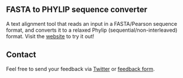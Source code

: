 ﻿FASTA to PHYLIP sequence converter
-----------------
A text alignment tool that reads an input in a FASTA/Pearson sequence format, and converts it to a relaxed Phylip (sequential/non-interleaved) format. Visit the <a target="_blank" href="http://aligner.azurewebsites.net/">website</a> to try it out!

Contact
-----------------
Feel free to send your feedback via <a target="_blank" href="http://www.twitter.com/NazeefaFatima">Twitter</a> or <a target="_blank" href="http://aligner.azurewebsites.net/feedback.html">feedback form</a>.